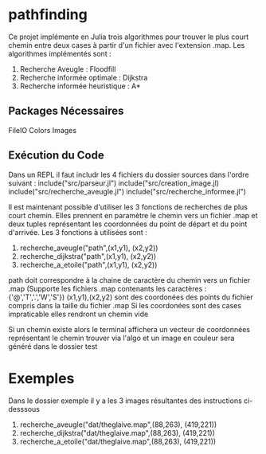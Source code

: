 # pathfinding

Ce projet implémente en Julia trois algorithmes pour trouver le plus court chemin entre deux cases à partir d'un fichier avec l'extension .map. 
Les algorithmes implémentés sont :

1. Recherche Aveugle : Floodfill
2. Recherche informée optimale : Dijkstra
3. Recherche informée heuristique : A*

## Packages Nécessaires

FileIO
Colors
Images

## Exécution du Code

Dans un REPL il faut includr les 4 fichiers du dossier sources dans l'ordre suivant : 
include("src/parseur.jl")
include("src/creation_image.jl)
include("src/recherche_aveugle.jl")
include("src/recherche_informee.jl")

Il est maintenant possible d'utiliser les 3 fonctions de recherches de plus court chemin.
Elles prennent en paramètre le chemin vers un fichier .map et deux tuples représentant les coordonnées du point de départ et du point d'arrivée.
Les 3 fonctions à utilisées sont :
1. recherche_aveugle("path",(x1,y1), (x2,y2))
2. recherche_dijkstra("path",(x1,y1), (x2,y2))
3. recherche_a_etoile("path",(x1,y1), (x2,y2))

path doit correspondre à la chaine de caractère du chemin vers un fichier .map (Supporte les fichiers .map contenants les caractères : {'@','T','.','W','S'})
(x1,y1),(x2,y2) sont des coordonées des points du fichier compris dans la taille du fichier .map
Si les coordonées sont des cases impraticable elles rendront un chemin vide

Si un chemin existe alors le terminal affichera un vecteur de coordonnées représentant le chemin trouver via l'algo et un image en couleur sera généré dans le dossier test

# Exemples

Dans le dossier exemple il y a les 3 images résultantes des instructions ci-desssous 
1. recherche_aveugle("dat/theglaive.map",(88,263), (419,221))
2. recherche_dijkstra("dat/theglaive.map",(88,263), (419,221))
3. recherche_a_etoile("dat/theglaive.map",(88,263), (419,221))